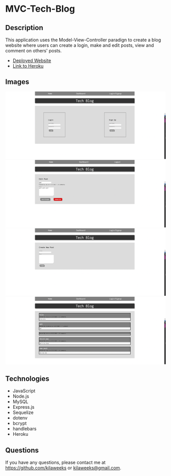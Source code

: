 # MVC-Tech-Blog

## Description
This application uses the Model-View-Controller paradign to create a blog website where users can create a login, make and edit posts, view and comment on others' posts. 

- [Deployed Website](https://kilaweeks.github.io/MVC-Tech-Blog/)
- [Link to Heroku](https://whispering-plateau-10963.herokuapp.com/)

## Images

![screenshot](public/images/techblog-1.png)
![screenshot](public/images/techblog-2.png)
![screenshot](public/images/techblog-3.png)
![screenshot](public/images/techblog-4.png)

## Technologies
- JavaScript
- Node.js
- MySQL
- Express.js
- Sequelize
- dotenv
- bcrypt
- handlebars
- Heroku 

## Questions

If you have any questions, please contact me at https://github.com/kilaweeks or kilaweeks@gmail.com.